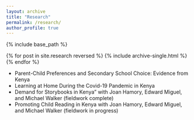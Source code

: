 ```yaml
---
layout: archive
title: "Research"
permalink: /research/
author_profile: true
---
```


{% include base_path %}

{% for post in site.research reversed %}
  {% include archive-single.html %}
{% endfor %}

* Parent-Child Preferences and Secondary School Choice: Evidence from Kenya 
* Learning at Home During the Covid-19 Pandemic in Kenya
* Demand for Storybooks in Kenya” with Joan Hamory, Edward Miguel, and Michael Walker (fieldwork complete)
* Promoting Child Reading in Kenya with Joan Hamory, Edward Miguel, and Michael Walker (fieldwork in progress)


